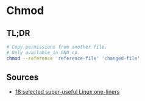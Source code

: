 # Chmod

## TL;DR

```sh
# Copy permissions from another file.
# Only available in GNU cp.
chmod --reference 'reference-file' 'changed-file'
```

## Sources

- [18 selected super-useful Linux one-liners]

<!-- project's references -->
<!-- internal references -->
<!-- external references -->
[18 selected super-useful linux one-liners]: https://medium.com/codex/18-selected-super-useful-linux-one-liners-398ba6d20f8c
